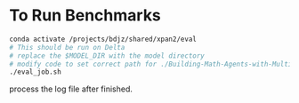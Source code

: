 # To Run Benchmarks

```sh
conda activate /projects/bdjz/shared/xpan2/eval
# This should be run on Delta
# replace the $MODEL_DIR with the model directory
# modify code to set correct path for ./Building-Math-Agents-with-Multi-Turn-Iterative-Preference-Learning/inference/ and else
./eval_job.sh

```

process the log file after finished.
